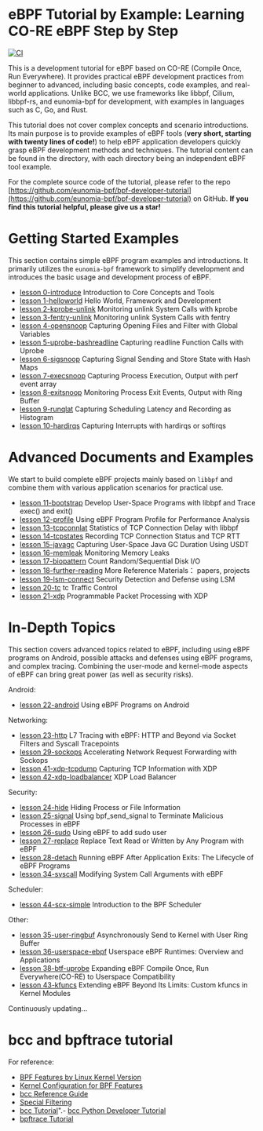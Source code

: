 # eBPF Tutorial by Example: Learning CO-RE eBPF Step by Step

[![CI](https://github.com/eunomia-bpf/bpf-developer-tutorial/actions/workflows/main.yml/badge.svg)](https://github.com/eunomia-bpf/bpf-developer-tutorial/actions/workflows/main.yml)

This is a development tutorial for eBPF based on CO-RE (Compile Once, Run Everywhere). It provides practical eBPF development practices from beginner to advanced, including basic concepts, code examples, and real-world applications. Unlike BCC, we use frameworks like libbpf, Cilium, libbpf-rs, and eunomia-bpf for development, with examples in languages such as C, Go, and Rust.

This tutorial does not cover complex concepts and scenario introductions. Its main purpose is to provide examples of eBPF tools (**very short, starting with twenty lines of code!**) to help eBPF application developers quickly grasp eBPF development methods and techniques. The tutorial content can be found in the directory, with each directory being an independent eBPF tool example.

For the complete source code of the tutorial, please refer to the repo [https://github.com/eunomia-bpf/bpf-developer-tutorial](https://github.com/eunomia-bpf/bpf-developer-tutorial) on GitHub. **If you find this tutorial helpful, please give us a star!**

# Getting Started Examples

This section contains simple eBPF program examples and introductions. It primarily utilizes the `eunomia-bpf` framework to simplify development and introduces the basic usage and development process of eBPF.

- [lesson 0-introduce](0-introduce/README.md) Introduction to Core Concepts and Tools
- [lesson 1-helloworld](1-helloworld/README.md) Hello World, Framework and Development
- [lesson 2-kprobe-unlink](2-kprobe-unlink/README.md) Monitoring unlink System Calls with kprobe
- [lesson 3-fentry-unlink](3-fentry-unlink/README.md) Monitoring unlink System Calls with fentry
- [lesson 4-opensnoop](4-opensnoop/README.md) Capturing Opening Files and Filter with Global Variables
- [lesson 5-uprobe-bashreadline](5-uprobe-bashreadline/README.md) Capturing readline Function Calls with Uprobe
- [lesson 6-sigsnoop](6-sigsnoop/README.md) Capturing Signal Sending and Store State with Hash Maps
- [lesson 7-execsnoop](7-execsnoop/README.md) Capturing Process Execution, Output with perf event array
- [lesson 8-exitsnoop](8-exitsnoop/README.md) Monitoring Process Exit Events, Output with Ring Buffer
- [lesson 9-runqlat](9-runqlat/README.md) Capturing Scheduling Latency and Recording as Histogram
- [lesson 10-hardirqs](10-hardirqs/README.md) Capturing Interrupts with hardirqs or softirqs

# Advanced Documents and Examples

We start to build complete eBPF projects mainly based on `libbpf` and combine them with various application scenarios for practical use.

- [lesson 11-bootstrap](11-bootstrap/README.md) Develop User-Space Programs with libbpf and Trace exec() and exit()
- [lesson 12-profile](12-profile/README.md) Using eBPF Program Profile for Performance Analysis
- [lesson 13-tcpconnlat](13-tcpconnlat/README.md) Statistics of TCP Connection Delay with libbpf
- [lesson 14-tcpstates](14-tcpstates/README.md) Recording TCP Connection Status and TCP RTT
- [lesson 15-javagc](15-javagc/README.md) Capturing User-Space Java GC Duration Using USDT
- [lesson 16-memleak](16-memleak/README.md) Monitoring Memory Leaks
- [lesson 17-biopattern](17-biopattern/README.md) Count Random/Sequential Disk I/O
- [lesson 18-further-reading](18-further-reading/README.md) More Reference Materials： papers, projects
- [lesson 19-lsm-connect](19-lsm-connect/README.md) Security Detection and Defense using LSM
- [lesson 20-tc](20-tc/README.md) tc Traffic Control
- [lesson 21-xdp](21-xdp/README.md) Programmable Packet Processing with XDP

# In-Depth Topics

This section covers advanced topics related to eBPF, including using eBPF programs on Android, possible attacks and defenses using eBPF programs, and complex tracing. Combining the user-mode and kernel-mode aspects of eBPF can bring great power (as well as security risks).

Android:

- [lesson 22-android](22-android/README.md) Using eBPF Programs on Android

Networking:

- [lesson 23-http](23-http/README.md) L7 Tracing with eBPF: HTTP and Beyond via Socket Filters and Syscall Tracepoints
- [lesson 29-sockops](29-sockops/README.md) Accelerating Network Request Forwarding with Sockops
- [lesson 41-xdp-tcpdump](41-xdp-tcpdump/README.md) Capturing TCP Information with XDP
- [lesson 42-xdp-loadbalancer](42-xdp-loadbalancer/README.md) XDP Load Balancer

Security:

- [lesson 24-hide](24-hide/README.md) Hiding Process or File Information
- [lesson 25-signal](25-signal/README.md) Using bpf_send_signal to Terminate Malicious Processes in eBPF
- [lesson 26-sudo](26-sudo/README.md) Using eBPF to add sudo user
- [lesson 27-replace](27-replace/README.md) Replace Text Read or Written by Any Program with eBPF
- [lesson 28-detach](28-detach/README.md) Running eBPF After Application Exits: The Lifecycle of eBPF Programs
- [lesson 34-syscall](34-syscall/README.md) Modifying System Call Arguments with eBPF

Scheduler:

- [lesson 44-scx-simple](44-scx-simple/README.md) Introduction to the BPF Scheduler

Other:

- [lesson 35-user-ringbuf](35-user-ringbuf/README.md) Asynchronously Send to Kernel with User Ring Buffer
- [lesson 36-userspace-ebpf](36-userspace-ebpf/README.md) Userspace eBPF Runtimes: Overview and Applications
- [lesson 38-btf-uprobe](38-btf-uprobe/README.md) Expanding eBPF Compile Once, Run Everywhere(CO-RE) to Userspace Compatibility
- [lesson 43-kfuncs](43-kfuncs/README.md) Extending eBPF Beyond Its Limits: Custom kfuncs in Kernel Modules

Continuously updating...

# bcc and bpftrace tutorial

For reference:

- [BPF Features by Linux Kernel Version](bcc-documents/kernel-versions.md)
- [Kernel Configuration for BPF Features](bcc-documents/kernel_config.md)
- [bcc Reference Guide](bcc-documents/reference_guide.md)
- [Special Filtering](bcc-documents/special_filtering.md)
- [bcc Tutorial](bcc-documents/tutorial.md)".- [bcc Python Developer Tutorial](bcc-documents/tutorial_bcc_python_developer.md)
- [bpftrace Tutorial](bpftrace-tutorial/README.md)
